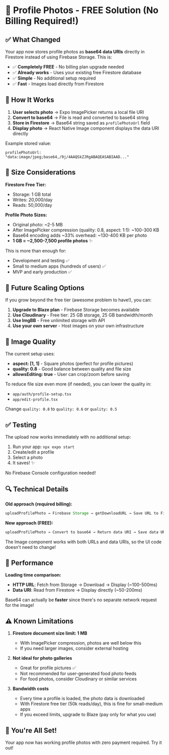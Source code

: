 # 📸 Profile Photos - FREE Solution (No Billing Required!)

## ✅ What Changed

Your app now stores profile photos as **base64 data URIs** directly in Firestore instead of using Firebase Storage. This is:

- ✅ **Completely FREE** - No billing plan upgrade needed
- ✅ **Already works** - Uses your existing free Firestore database
- ✅ **Simple** - No additional setup required
- ✅ **Fast** - Images load directly from Firestore

## 🎯 How It Works

1. **User selects photo** → Expo ImagePicker returns a local file URI
2. **Convert to base64** → File is read and converted to base64 string
3. **Store in Firestore** → Base64 string saved as `profilePhotoUrl` field
4. **Display photo** → React Native Image component displays the data URI directly

Example stored value:

```
profilePhotoUrl: "data:image/jpeg;base64,/9j/4AAQSkZJRgABAQEASABIAAD..."
```

## 📏 Size Considerations

**Firestore Free Tier:**

- Storage: 1 GB total
- Writes: 20,000/day
- Reads: 50,000/day

**Profile Photo Sizes:**

- Original photo: ~2-5 MB
- After ImagePicker compression (quality: 0.8, aspect: 1:1): ~100-300 KB
- Base64 encoding adds ~33% overhead: ~130-400 KB per photo
- **1 GB = ~2,500-7,500 profile photos** ✨

This is more than enough for:

- Development and testing ✅
- Small to medium apps (hundreds of users) ✅
- MVP and early production ✅

## 🚀 Future Scaling Options

If you grow beyond the free tier (awesome problem to have!), you can:

1. **Upgrade to Blaze plan** - Firebase Storage becomes available
2. **Use Cloudinary** - Free tier: 25 GB storage, 25 GB bandwidth/month
3. **Use ImgBB** - Free unlimited storage with API
4. **Use your own server** - Host images on your own infrastructure

## 🎨 Image Quality

The current setup uses:

- **aspect: [1, 1]** - Square photos (perfect for profile pictures)
- **quality: 0.8** - Good balance between quality and file size
- **allowsEditing: true** - User can crop/zoom before saving

To reduce file size even more (if needed), you can lower the quality in:

- `app/auth/profile-setup.tsx`
- `app/edit-profile.tsx`

Change `quality: 0.8` to `quality: 0.6` or `quality: 0.5`

## ✅ Testing

The upload now works immediately with no additional setup:

1. Run your app: `npx expo start`
2. Create/edit a profile
3. Select a photo
4. It saves! ✨

No Firebase Console configuration needed!

## 🔍 Technical Details

**Old approach (required billing):**

```typescript
uploadProfilePhoto → Firebase Storage → getDownloadURL → Save URL to Firestore
```

**New approach (FREE):**

```typescript
uploadProfilePhoto → Convert to base64 → Return data URI → Save data URI to Firestore
```

The Image component works with both URLs and data URIs, so the UI code doesn't need to change!

## 📱 Performance

**Loading time comparison:**

- **HTTP URL**: Fetch from Storage → Download → Display (~100-500ms)
- **Data URI**: Read from Firestore → Display directly (~50-200ms)

Base64 can actually be **faster** since there's no separate network request for the image!

## ⚠️ Known Limitations

1. **Firestore document size limit: 1 MB**

   - With ImagePicker compression, photos are well below this
   - If you need larger images, consider external hosting

2. **Not ideal for photo galleries**

   - Great for profile pictures ✅
   - Not recommended for user-generated food photo feeds
   - For food photos, consider Cloudinary or similar services

3. **Bandwidth costs**
   - Every time a profile is loaded, the photo data is downloaded
   - With Firestore free tier (50k reads/day), this is fine for small-medium apps
   - If you exceed limits, upgrade to Blaze (pay only for what you use)

## 🎉 You're All Set!

Your app now has working profile photos with zero payment required. Try it out!

